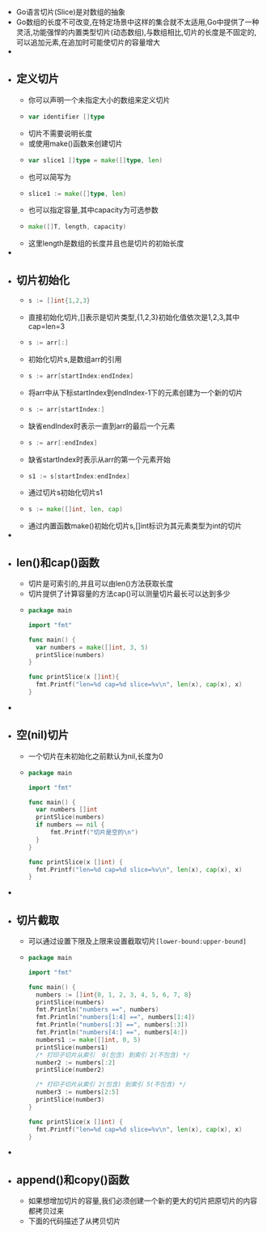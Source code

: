 - Go语言切片(Slice)是对数组的抽象
- Go数组的长度不可改变,在特定场景中这样的集合就不太适用,Go中提供了一种灵活,功能强悍的内置类型切片(动态数组),与数组相比,切片的长度是不固定的,可以追加元素,在追加时可能使切片的容量增大
-
- ## 定义切片
	- 你可以声明一个未指定大小的数组来定义切片
	- ```go
	  var identifier []type
	  ```
	- 切片不需要说明长度
	- 或使用make()函数来创建切片
	- ```go
	  var slice1 []type = make([]type, len)
	  ```
	- 也可以简写为
	- ```go
	  slice1 := make([]type, len)
	  ```
	- 也可以指定容量,其中capacity为可选参数
	- ```go
	  make([]T, length, capacity)
	  ```
	- 这里length是数组的长度并且也是切片的初始长度
-
- ## 切片初始化
	- ```go
	  s := []int{1,2,3}
	  ```
	- 直接初始化切片,[]表示是切片类型,{1,2,3}初始化值依次是1,2,3,其中cap=len=3
	- ```go
	  s := arr[:]
	  ```
	- 初始化切片s,是数组arr的引用
	- ```go
	  s := arr[startIndex:endIndex]
	  ```
	- 将arr中从下标startIndex到endIndex-1下的元素创建为一个新的切片
	- ```go
	  s := arr[startIndex:]
	  ```
	- 缺省endIndex时表示一直到arr的最后一个元素
	- ```go
	  s := arr[:endIndex]
	  ```
	- 缺省startIndex时表示从arr的第一个元素开始
	- ```go
	  s1 := s[startIndex:endIndex]
	  ```
	- 通过切片s初始化切片s1
	- ```go
	  s := make([]int, len, cap)
	  ```
	- 通过内置函数make()初始化切片s,[]int标识为其元素类型为int的切片
-
- ## len()和cap()函数
	- 切片是可索引的,并且可以由len()方法获取长度
	- 切片提供了计算容量的方法cap()可以测量切片最长可以达到多少
	- ```go
	  package main
	  
	  import "fmt"
	  
	  func main() {
	    var numbers = make([]int, 3, 5)
	    printSlice(numbers)
	  }
	  
	  func printSlice(x []int){
	    fmt.Printf("len=%d cap=%d slice=%v\n", len(x), cap(x), x)
	  }
	  ```
-
- ## 空(nil)切片
	- 一个切片在未初始化之前默认为nil,长度为0
	- ```go
	  package main
	  
	  import "fmt"
	  
	  func main() {
	  	var numbers []int
	  	printSlice(numbers)
	  	if numbers == nil {
	  		fmt.Printf("切片是空的\n")
	  	}
	  }
	  
	  func printSlice(x []int) {
	  	fmt.Printf("len=%d cap=%d slice=%v\n", len(x), cap(x), x)
	  }
	  ```
-
- ## 切片截取
	- 可以通过设置下限及上限来设置截取切片`[lower-bound:upper-bound]`
	- ```go
	  package main
	  
	  import "fmt"
	  
	  func main() {
	  	numbers := []int{0, 1, 2, 3, 4, 5, 6, 7, 8}
	  	printSlice(numbers)
	  	fmt.Println("numbers ==", numbers)
	  	fmt.Println("numbers[1:4] ==", numbers[1:4])
	  	fmt.Println("numbers[:3] ==", numbers[:3])
	  	fmt.Println("numbers[4:] ==", numbers[4:])
	  	numbers1 := make([]int, 0, 5)
	  	printSlice(numbers1)
	  	/* 打印子切片从索引  0(包含) 到索引 2(不包含) */
	  	number2 := numbers[:2]
	  	printSlice(number2)
	  
	  	/* 打印子切片从索引 2(包含) 到索引 5(不包含) */
	  	number3 := numbers[2:5]
	  	printSlice(number3)
	  }
	  
	  func printSlice(x []int) {
	  	fmt.Printf("len=%d cap=%d slice=%v\n", len(x), cap(x), x)
	  }
	  ```
-
- ## append()和copy()函数
	- 如果想增加切片的容量,我们必须创建一个新的更大的切片把原切片的内容都拷贝过来
	- 下面的代码描述了从拷贝切片
